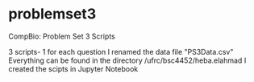# problemset3
CompBio: Problem Set 3 Scripts 

3 scripts- 1 for each question 
I renamed the data file "PS3Data.csv"
Everything can be found in the directory /ufrc/bsc4452/heba.elahmad 
I created the scipts in Jupyter Notebook 
